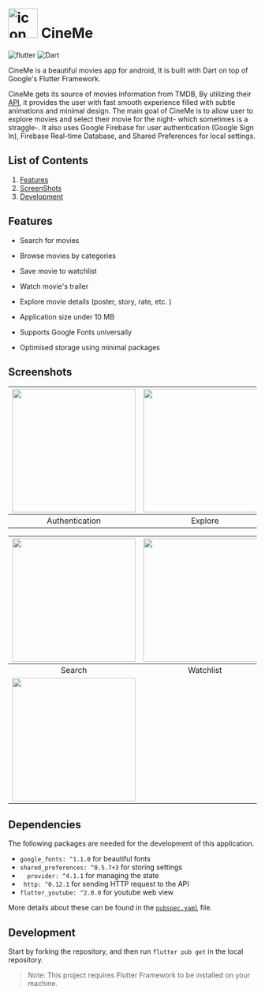 # <img src="assets\app_icon" alt="icon" width=60>  CineMe



![flutter](https://img.shields.io/badge/Flutter-Framework-green?logo=flutter)    ![Dart](https://img.shields.io/badge/Dart-Language-blue?logo=dart) 


CineMe is a beautiful movies app for android, It is built with Dart on top of Google's Flutter Framework.


CineMe gets its source of movies information from TMDB, By utilizing their [API](https://developers.themoviedb.org/3/getting-started/introduction), it provides the user with fast smooth experience filled with subtle animations and minimal design. The main goal of CineMe is to allow user to explore movies and select their movie for the night- which sometimes is a straggle-. It also uses Google Firebase for user authentication (Google Sign In), Firebase Real-time Database, and Shared Preferences for local settings.

## List of Contents

1. [Features](#features)
2. [ScreenShots](#screenshots)
5. [Development](#development)


## Features

- Search for movies

- Browse movies by categories

- Save movie to watchlist

- Watch movie's trailer

- Explore movie details (poster, story, rate, etc. )
- Application size under 10 MB
- Supports Google Fonts universally
- Optimised storage using minimal packages

## Screenshots
| <img src="CineMe/assets/Screenshots/1.jpeg" width="250"> |<img src="screenshots/2.jpeg" width="250"> |  <img src="screenshots/5.jpeg" width="250"> |
|:------------:|:------------:| :------------:|
| Authentication |Explore | Movie Detail

| <img src="screenshots/4.jpeg" width="250"> |  <img src="screenshots/7.jpeg" width="250"> |<img src="screenshots/6.jpeg" width="250"> |  
|:------------:|:------------:| :------------:|
|Search | Watchlist |More movie detail 
| <img src="screenshots/3.jpeg" width="250"> |



  


## Dependencies

The following packages are needed for the development of this application.


- `google_fonts: ^1.1.0` for beautiful fonts
- `shared_preferences: ^0.5.7+3` for storing settings
-  `  provider: ^4.1.1` for managing the state
-  ` http: ^0.12.1` for sending HTTP request to the API
-  `flutter_youtube: ^2.0.0`  for youtube web view



More details about these can be found in the [`pubspec.yaml`](https://github.com/fares-q44/CineMe/blob/master/pubspec.yaml) file.



## Development

Start by forking the repository, and then run `flutter pub get` in the local repository. 
>Note: This project requires Flutter Framework to be installed on your machine.
